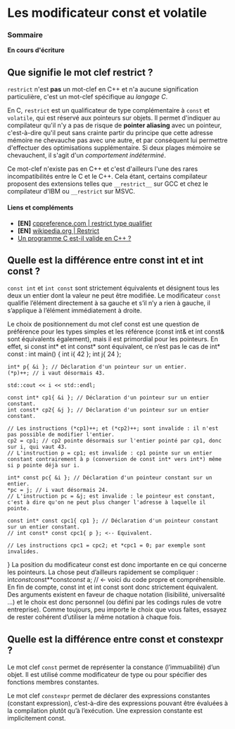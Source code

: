 # Les modificateur const et volatile

### Sommaire

**En cours d'écriture**

## Que signifie le mot clef restrict ?

```restrict``` n'est **pas** un mot-clef en C++ et n'a aucune signification particulière, c'est un mot-clef spécifique au *langage C*.

En C, ```restrict``` est un qualificateur de type complémentaire à ```const``` et ```volatile```, qui est réservé aux pointeurs sur objets. Il permet d'indiquer au compilateur qu'il n'y a pas de risque de **pointer aliasing** avec un pointeur, c'est-à-dire qu'il peut sans crainte partir du principe que cette adresse mémoire ne chevauche pas avec une autre, et par conséquent lui permettre d'effectuer des optimisations supplémentaire. Si deux plages mémoire se chevauchent, il s'agit d'un *comportement indéterminé*.

Ce mot-clef n'existe pas en C++ et c'est d'ailleurs l'une des rares incompatibilités entre le C et le C++. Cela étant, certains compilateur proposent des extensions telles que ```__restrict__``` sur GCC et chez le compilateur d'IBM ou ```__restrict``` sur MSVC.

#### Liens et compléments
 - **[EN]** [cppreference.com | restrict type qualifier](https://en.cppreference.com/w/c/language/restrict)
 - **[EN]** [wikipedia.org | Restrict](https://fr.wikipedia.org/wiki/Restrict)
 - [Un programme C est-il valide en C++ ?](https://github.com/cpp-faq/cpp-faq/tree/develop/faq/fr-FR/.faq/404.md)

## Quelle est la différence entre const int et int const ?

```const int``` et ```int const``` sont strictement équivalents et désignent tous les deux un entier dont la valeur ne peut être modifiée. Le modificateur ```const``` qualifie l’élément directement à sa gauche et s’il n’y a rien à gauche, il s’applique à l’élément immédiatement à droite.

 Le choix de positionnement du mot clef const est une question de préférence pour les types simples et les référence (const int& et int const& sont équivalents également), mais il est primordial pour les pointeurs. En effet, si const int* et int const* sont équivalent, ce n’est pas le cas de int* const :
int main()
{
    int i{ 42 };
    int j{ 24 };

    int* p{ &i }; // Déclaration d'un pointeur sur un entier.
    (*p)++; // i vaut désormais 43.

    std::cout << i << std::endl;    

    const int* cp1{ &i }; // Déclaration d'un pointeur sur un entier constant.
    int const* cp2{ &j }; // Déclaration d'un pointeur sur un entier constant.

    // Les instructions (*cp1)++; et (*cp2)++; sont invalide : il n'est pas possible de modifier l'entier.
    cp2 = cp1; // cp2 pointe désormais sur l'entier pointé par cp1, donc sur i, qui vaut 43.
    // L'instruction p = cp1; est invalide : cp1 pointe sur un entier constant contrairement à p (conversion de const int* vers int*) même si p pointe déjà sur i.

    int* const pc{ &i }; // Déclaration d'un pointeur constant sur un entier.
    *pc = j; // i vaut désormais 24.
    // L'instruction pc = &j; est invalide : le pointeur est constant, c'est à dire qu'on ne peut plus changer l'adresse à laquelle il pointe.

    const int* const cpc1{ cp1 }; // Déclaration d'un pointeur constant sur un entier constant.
    // int const* const cpc1{ p }; <-- Equivalent.

    // Les instructions cpc1 = cpc2; et *cpc1 = 0; par exemple sont invalides.
}
La position du modificateur const est donc importante en ce qui concerne les pointeurs. La chose peut d’ailleurs rapidement se compliquer :  
int*const*const**const*const* a; // <- voici du code propre et compréhensible.
En fin de compte, const int et int const sont donc strictement équivalent. Des arguments existent en faveur de chaque notation (lisibilité, universalité …) et le choix est donc personnel (ou défini par les codings rules de votre entreprise). Comme toujours, peu importe le choix que vous faites, essayez de rester cohérent d’utiliser la même notation à chaque fois.

## Quelle est la différence entre const et constexpr ?

Le mot clef ```const``` permet de représenter la constance (l’immuabilité) d’un objet. Il est utilisé comme modificateur de type ou pour spécifier des fonctions membres constantes.

Le mot clef ```constexpr``` permet de déclarer des expressions constantes (constant expression), c’est-à-dire des expressions pouvant être évaluées à la compilation plutôt qu’à l’exécution. Une expression constante est implicitement const.
